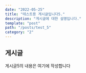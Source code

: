 ```yaml
---
date: "2022-05-25"
title: "테스트용 게시글입니다5."
description: "게시글에 대한 설명입니다."
template: "post"
path: "/posts/test_5"
category: "2"
---
```


## 게시글

게시글5의 내용은 여기에 작성합니다